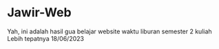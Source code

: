 # Jawir-Web
Yah, ini adalah hasil gua belajar website waktu liburan semester 2 kuliah <br>
Lebih tepatnya 18/06/2023 
